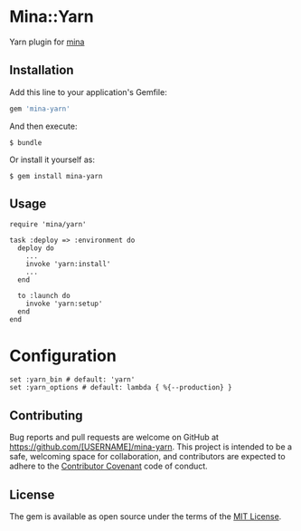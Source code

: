 # Mina::Yarn

Yarn plugin for [mina](https://github.com/mina-deploy/mina)

## Installation

Add this line to your application's Gemfile:

```ruby
gem 'mina-yarn'
```

And then execute:

    $ bundle

Or install it yourself as:

    $ gem install mina-yarn

## Usage

    require 'mina/yarn'

    task :deploy => :environment do
      deploy do
        ...
        invoke 'yarn:install'
        ...
      end

      to :launch do
        invoke 'yarn:setup'
      end
    end

# Configuration

    set :yarn_bin # default: 'yarn'
    set :yarn_options # default: lambda { %{--production} }

## Contributing

Bug reports and pull requests are welcome on GitHub at https://github.com/[USERNAME]/mina-yarn. This project is intended to be a safe, welcoming space for collaboration, and contributors are expected to adhere to the [Contributor Covenant](http://contributor-covenant.org) code of conduct.

## License

The gem is available as open source under the terms of the [MIT License](http://opensource.org/licenses/MIT).
